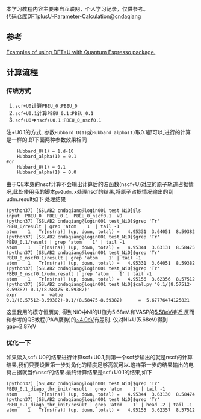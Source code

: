
本学习教程内容主要来自互联网，个人学习记录，仅供参考。<br>
代码仓库[DFTplusU-Parameter-Calculation@cndaqiang](https://github.com/cndaqiang/DFTplusU-Parameter-Calculation)





## 参考
[Examples of using DFT+U with Quantum Espresso package.](https://www.slideshare.net/BurakHimmetoglu/exercises-with-dftu)



## 计算流程
### 传统方式
1. `scf+U0`计算`PBEU_0` :`PBEU_0`
2. `scf+U0.1`计算`PBEU_0.1` :`PBEU_0.1`
3. `scf+U0`=>`nscf+U0.1` :`PBEU_0_nscf0.1`

注+U0.1的方式, 参数`Hubbard_U(1)`或`Hubbard_alpha(1)`取0.1都可以,进行的计算是一样的,即下面两种参数效果相同
```
    Hubbard_U(1) = 1.d-10
    Hubbard_alpha(1) = 0.1
#or
    Hubbard_U(1) = 0.1
    Hubbard_alpha(1) = 0.0
```

由于QE本身的nscf计算不会输出计算后的波函数(nscf+U)对应的原子轨道占据情况,此处使用我的脚本`pw2udm.x`处理nscf的结果,将原子占据情况输出的到udm.result如下
处理结果
```
(python37) [SSLAB2 cndaqiang@login001 test_NiO]$ls
input  PBEU_0  PBEU_0.1  PBEU_0_nscf0.1  VO
(python37) [SSLAB2 cndaqiang@login001 test_NiO]$grep 'Tr' PBEU_0/result | grep 'atom    1' | tail -1
atom    1   Tr[ns(na)] (up, down, total) =   4.95331  3.64051  8.59382
(python37) [SSLAB2 cndaqiang@login001 test_NiO]$grep 'Tr' PBEU_0.1/result | grep 'atom    1' | tail -1
atom    1   Tr[ns(na)] (up, down, total) =   4.95344  3.63131  8.58475
(python37) [SSLAB2 cndaqiang@login001 test_NiO]$grep 'Tr' PBEU_0_nscf0.1/result | grep 'atom    1' | tail -1
atom    1   Tr[ns(na)] (up, down, total) =   4.95331  3.64051  8.59382
(python37) [SSLAB2 cndaqiang@login001 test_NiO]$grep 'Tr' PBEU_0_nscf0.1/udm.result | grep 'atom    1' | tail -1
atom    1   Tr[ns(na)] (up, down, total) =   4.95156  3.62356  8.57512
(python37) [SSLAB2 cndaqiang@login001 test_NiO]$cal.py '0.1/(8.57512-8.59382)-0.1/(8.58475-8.59382)'
expr       	 =  value
0.1/(8.57512-8.59382)-0.1/(8.58475-8.59382) 	 =  5.67776474125821
```

这里我用的模守恒赝势, 得到NiO中Ni的U值为5.68eV.和VASP的[5.58eV](https://www.vasp.at/wiki/index.php/Calculate_U_for_LSDA%2BU)接近,反而和参考的QE教程(PAW赝势)的[~4.0eV](https://www.slideshare.net/BurakHimmetoglu/exercises-with-dftu)有差别.
仅对Ni+U(5.68eV)得到gap=2.87eV

### 优化一下
如果读入scf+U0的结果进行计算scf+U0.1,则第一个scf步输出的就是nscf的计算结果,我们只要设置第一步对角化的精度足够高就可以.这样第一步的结果输出的电荷占据就当作nscf的结果.最终计算结果是scf+U0.1的结果,如下
```
(python37) [SSLAB2 cndaqiang@login001 test_NiO]$grep 'Tr' PBEU_0.1_diago_thr_init/result | grep 'atom    1' | tail -1
atom    1   Tr[ns(na)] (up, down, total) =   4.95344  3.63130  8.58474
(python37) [SSLAB2 cndaqiang@login001 test_NiO]$grep 'Tr' PBEU_0.1_diago_thr_init/result | grep 'atom    1' | head -2 | tail -1
atom    1   Tr[ns(na)] (up, down, total) =   4.95155  3.62357  8.57512
```
